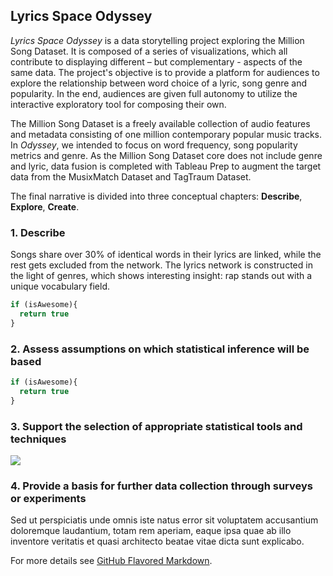 ## Lyrics Space Odyssey

*Lyrics Space Odyssey* is a data storytelling project exploring the Million Song Dataset. It is composed of a series of visualizations, which all contribute to displaying different – but complementary - aspects of the same data. The project's objective is to provide a platform for audiences to explore the relationship between word choice of a lyric, song genre and popularity. In the end, audiences are given full autonomy to utilize the interactive exploratory tool for composing their own.

The Million Song Dataset is a freely available collection of audio features and metadata consisting of one million contemporary popular music tracks. In *Odyssey*, we intended to focus on word frequency, song popularity metrics and genre. As the Million Song Dataset core does not include genre and lyric, data fusion is completed with Tableau Prep to augment the target data from the MusixMatch Dataset and TagTraum Dataset.

The final narrative is divided into three conceptual chapters: **Describe**, **Explore**, **Create**.

### 1. Describe

Songs share over 30% of identical words in their lyrics are linked, while the rest gets excluded from the network. The lyrics network is constructed in the light of genres, which shows interesting insight: rap stands out with a unique vocabulary field.

```javascript
if (isAwesome){
  return true
}
```

### 2. Assess assumptions on which statistical inference will be based

```javascript
if (isAwesome){
  return true
}
```

### 3. Support the selection of appropriate statistical tools and techniques

<img src="images/dummy_thumbnail.jpg?raw=true"/>

### 4. Provide a basis for further data collection through surveys or experiments

Sed ut perspiciatis unde omnis iste natus error sit voluptatem accusantium doloremque laudantium, totam rem aperiam, eaque ipsa quae ab illo inventore veritatis et quasi architecto beatae vitae dicta sunt explicabo. 

For more details see [GitHub Flavored Markdown](https://guides.github.com/features/mastering-markdown/).
